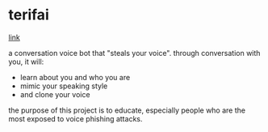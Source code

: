 # terifai

[link](https://terif.ai)

a conversation voice bot that "steals your voice". through conversation with you, it will:

- learn about you and who you are
- mimic your speaking style
- and clone your voice

the purpose of this project is to educate, especially people who are the most exposed to voice phishing attacks.
